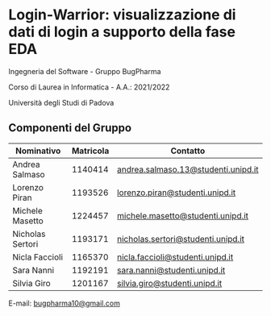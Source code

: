 # Login-Warrior: visualizzazione di dati di login a supporto della fase EDA
Ingegneria del Software - Gruppo BugPharma

Corso di Laurea in Informatica - A.A.: 2021/2022

Università degli Studi di Padova

## Componenti del Gruppo
| Nominativo        | Matricola    | Contatto |
|------------       |-----------    |----------|
Andrea Salmaso      | 1140414      | andrea.salmaso.13@studenti.unipd.it
Lorenzo Piran       | 1193526      | lorenzo.piran@studenti.unipd.it
Michele Masetto     | 1224457       | michele.masetto@studenti.unipd.it
Nicholas Sertori    | 1193171      | nicholas.sertori@studenti.unipd.it
Nicla Faccioli      | 1165370       | nicla.faccioli@studenti.unipd.it
Sara Nanni          | 1192191       | sara.nanni@studenti.unipd.it
Silvia Giro         | 1201167       | silvia.giro@studenti.unipd.it

E-mail: bugpharma10@gmail.com
